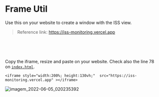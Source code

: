 # Frame Util
Use this on your website to create a window with the ISS view.

> Reference link: https://iss-monitoring.vercel.app

</br>
</br>
</br>

Copy the iframe, resize and paste on your website. Check also the line 78 on [`index.html`](index.html).

    <iframe style="width:200%; height:130vh;"  src="https://iss-monitoring.vercel.app" ></iframe>
![imagem_2022-06-05_020235392](https://user-images.githubusercontent.com/79761328/172035791-e1f6d77a-1b2a-461d-b832-5ec6a83a21d0.png)
